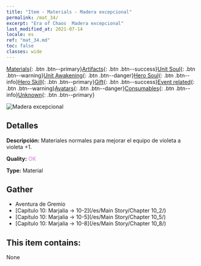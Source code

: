 ```yaml
---
title: "Item - Materials - Madera excepcional"
permalink: /mat_34/
excerpt: "Era of Chaos  Madera excepcional"
last_modified_at: 2021-07-14
locale: es
ref: "mat_34.md"
toc: false
classes: wide
---
```

 [Materials](/ItemsES/){: .btn .btn--primary}[Artifacts](/ItemsES/Artifacts/){: .btn .btn--success}[Unit Soul](/ItemsES/UnitSoul/){: .btn .btn--warning}[Unit Awakening](/ItemsES/UnitAwakening/){: .btn .btn--danger}[Hero Soul](/ItemsES/HeroSoul/){: .btn .btn--info}[Hero Skill](/ItemsES/HeroSkill/){: .btn .btn--primary}[Gift](/ItemsES/Gift/){: .btn .btn--success}[Event related](/ItemsES/Events/){: .btn .btn--warning}[Avatars](/ItemsES/Avatars/){: .btn .btn--danger}[Consumables](/ItemsES/Consumables/){: .btn .btn--info}[Unknown](/ItemsES/Unknown/){: .btn .btn--primary}

 ![Madera excepcional](/images/t/i_cailiao_mucai2.png)

## Detalles
 **Descripción:** Materiales normales para mejorar el equipo de violeta a violeta +1.

 **Quality:** <span style="color: #DA70D6">OK</span>

 **Type:** Material

## Gather

*    Aventura de Gremio 
*    [Capítulo 10: Marjalia -> 10-2](/es/Main Story/Chapter 10_2/) 
*    [Capítulo 10: Marjalia -> 10-5](/es/Main Story/Chapter 10_5/) 
*    [Capítulo 10: Marjalia -> 10-8](/es/Main Story/Chapter 10_8/) 

## This item contains:

  None

